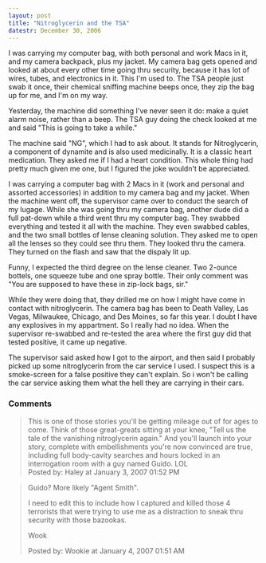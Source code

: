 ```yaml
---
layout: post
title: "Nitroglycerin and the TSA"
datestr: December 30, 2006
---
```


I was carrying my computer bag, with both personal and work Macs in it, and my camera backpack, plus my jacket.  My camera bag gets opened and looked at about every other time going thru security, because it has lot of wires, tubes, and electronics in it.  This I'm used to.  The TSA people just swab it once, their chemical sniffing machine beeps once, they zip the bag up for me, and I'm on my way.

Yesterday, the machine did something I've never seen it do: make a quiet alarm noise, rather than a beep.  The TSA guy doing the check looked at me and said "This is going to take a while."

The machine said "NG", which I had to ask about.  It stands for Nitroglycerin, a component of dynamite and is also used medicinally.  It is a classic heart medication.  They asked me if I had a heart condition.  This whole thing had pretty much given me one, but I figured the joke wouldn't be appreciated.

I was carrying a computer bag with 2 Macs in it (work and personal and assorted accessories) in addition to my camera bag and my jacket.  When the machine went off, the supervisor came over to conduct the search of my lugage.  While she was going thru my camera bag, another dude did a full pat-down while a third went thru my computer bag.  They swabbed everything and tested it all with the machine.  They even swabbed cables, and the two small bottles of lense cleaning solution.  They asked me to open all the lenses so they could see thru them.  They looked thru the camera.  They turned on the flash and saw that the dispaly lit up.

Funny, I expected the third degree on the lense cleaner.  Two 2-ounce bottels, one squeeze tube and one spray bottle.  Their only comment was "You are supposed to have these in zip-lock bags, sir."

While they were doing that, they drilled me on how I might have come in contact with nitroglycerin.  The camera bag has been to Death Valley, Las Vegas, Milwaukee, Chicago, and Des Moines, so far this year.  I doubt I have any explosives in my appartment.  So I really had no idea.  When the supervisor re-swabbed and re-tested the area where the first guy did that tested positive, it came up negative.

The supervisor said asked how I got to the airport, and then said I probably picked up some nitroglycerin from the car service I used.  I suspect this is a smoke-screen for a false positive they can't explain.  So i won't be calling the car service asking them what the hell they are carrying in their cars.

### Comments

<blockquote>
This is one of those stories you'll be getting mileage out of for ages to come. Think of those great-greats sitting at your knee, "Tell us the tale of the vanishing nitroglycerin again." And you'll launch into your story, complete with embellishments you're now convinced are true, including full body-cavity searches and hours locked in an interrogation room with a guy named Guido. LOL
<div class="comment-meta">Posted by: Haley at January  3, 2007 01:52 PM</div> </blockquote>

<blockquote>
Guido?  More likely "Agent Smith".

I need to edit this to include how I captured and killed those 4 terrorists that were trying to use me as a distraction to sneak thru security with those bazookas.

Wook
<div class="comment-meta">Posted by: Wookie at January  4, 2007 01:51 AM</div> </blockquote>

